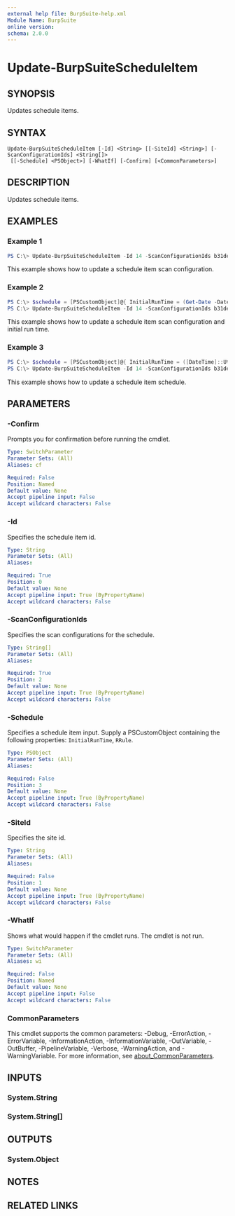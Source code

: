 ```yaml
---
external help file: BurpSuite-help.xml
Module Name: BurpSuite
online version:
schema: 2.0.0
---
```


# Update-BurpSuiteScheduleItem

## SYNOPSIS
Updates schedule items.

## SYNTAX

```
Update-BurpSuiteScheduleItem [-Id] <String> [[-SiteId] <String>] [-ScanConfigurationIds] <String[]>
 [[-Schedule] <PSObject>] [-WhatIf] [-Confirm] [<CommonParameters>]
```

## DESCRIPTION
Updates schedule items.

## EXAMPLES

### Example 1
```powershell
PS C:\> Update-BurpSuiteScheduleItem -Id 14 -ScanConfigurationIds b31dea7c-c03e-4f66-8f5c-083c0bc14e05
```

This example shows how to update a schedule item scan configuration.

### Example 2
```powershell
PS C:\> $schedule = [PSCustomObject]@{ InitialRunTime = (Get-Date -Date ([DateTime]::UtcNow.AddSeconds(5)) -Format o) }
PS C:\> Update-BurpSuiteScheduleItem -Id 14 -ScanConfigurationIds b31dea7c-c03e-4f66-8f5c-083c0bc14e05 -Schedule $schedule
```

This example shows how to update a schedule item scan configuration and initial run time.

### Example 3
```powershell
PS C:\> $schedule = [PSCustomObject]@{ InitialRunTime = ([DateTime]::UtcNow.AddHours(1)) -Format o); RRule = 'FREQ=DAILY;INTERVAL=1' }
PS C:\> Update-BurpSuiteScheduleItem -Id 14 -ScanConfigurationIds b31dea7c-c03e-4f66-8f5c-083c0bc14e05 -Schedule $schedule
```

This example shows how to update a schedule item schedule.

## PARAMETERS

### -Confirm
Prompts you for confirmation before running the cmdlet.

```yaml
Type: SwitchParameter
Parameter Sets: (All)
Aliases: cf

Required: False
Position: Named
Default value: None
Accept pipeline input: False
Accept wildcard characters: False
```

### -Id
Specifies the schedule item id.

```yaml
Type: String
Parameter Sets: (All)
Aliases:

Required: True
Position: 0
Default value: None
Accept pipeline input: True (ByPropertyName)
Accept wildcard characters: False
```

### -ScanConfigurationIds
Specifies the scan configurations for the schedule.

```yaml
Type: String[]
Parameter Sets: (All)
Aliases:

Required: True
Position: 2
Default value: None
Accept pipeline input: True (ByPropertyName)
Accept wildcard characters: False
```

### -Schedule
Specifies a schedule item input. Supply a PSCustomObject containing the following properties: `InitialRunTime`, `RRule`.

```yaml
Type: PSObject
Parameter Sets: (All)
Aliases:

Required: False
Position: 3
Default value: None
Accept pipeline input: True (ByPropertyName)
Accept wildcard characters: False
```

### -SiteId
Specifies the site id.

```yaml
Type: String
Parameter Sets: (All)
Aliases:

Required: False
Position: 1
Default value: None
Accept pipeline input: True (ByPropertyName)
Accept wildcard characters: False
```

### -WhatIf
Shows what would happen if the cmdlet runs.
The cmdlet is not run.

```yaml
Type: SwitchParameter
Parameter Sets: (All)
Aliases: wi

Required: False
Position: Named
Default value: None
Accept pipeline input: False
Accept wildcard characters: False
```

### CommonParameters
This cmdlet supports the common parameters: -Debug, -ErrorAction, -ErrorVariable, -InformationAction, -InformationVariable, -OutVariable, -OutBuffer, -PipelineVariable, -Verbose, -WarningAction, and -WarningVariable. For more information, see [about_CommonParameters](http://go.microsoft.com/fwlink/?LinkID=113216).

## INPUTS

### System.String

### System.String[]

## OUTPUTS

### System.Object
## NOTES

## RELATED LINKS
